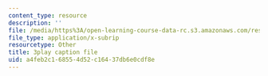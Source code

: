 ```yaml
---
content_type: resource
description: ''
file: /media/https%3A/open-learning-course-data-rc.s3.amazonaws.com/res-6-012-introduction-to-probability-spring-2018/a4feb2c168554d52c16437db6e0cdf8e_JCQnsPggTp8.srt
file_type: application/x-subrip
resourcetype: Other
title: 3play caption file
uid: a4feb2c1-6855-4d52-c164-37db6e0cdf8e
---
```

